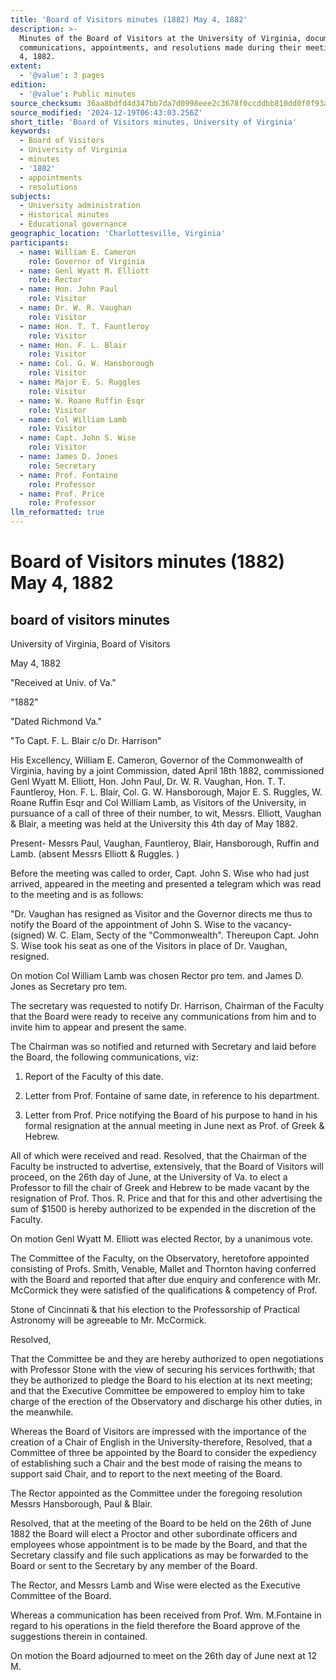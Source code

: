 ```yaml
---
title: 'Board of Visitors minutes (1882) May 4, 1882'
description: >-
  Minutes of the Board of Visitors at the University of Virginia, documenting
  communications, appointments, and resolutions made during their meeting on May
  4, 1882.
extent:
  - '@value': 3 pages
edition:
  - '@value': Public minutes
source_checksum: 36aa8bdfd4d347bb7da7d0998eee2c3678f0ccddbb810dd0f0f93a0f993df836
source_modified: '2024-12-19T06:43:03.256Z'
short_title: 'Board of Visitors minutes, University of Virginia'
keywords:
  - Board of Visitors
  - University of Virginia
  - minutes
  - '1882'
  - appointments
  - resolutions
subjects:
  - University administration
  - Historical minutes
  - Educational governance
geographic_location: 'Charlottesville, Virginia'
participants:
  - name: William E. Cameron
    role: Governor of Virginia
  - name: Genl Wyatt M. Elliott
    role: Rector
  - name: Hon. John Paul
    role: Visitor
  - name: Dr. W. R. Vaughan
    role: Visitor
  - name: Hon. T. T. Fauntleroy
    role: Visitor
  - name: Hon. F. L. Blair
    role: Visitor
  - name: Col. G. W. Hansborough
    role: Visitor
  - name: Major E. S. Ruggles
    role: Visitor
  - name: W. Roane Ruffin Esqr
    role: Visitor
  - name: Col William Lamb
    role: Visitor
  - name: Capt. John S. Wise
    role: Visitor
  - name: James D. Jones
    role: Secretary
  - name: Prof. Fontaine
    role: Professor
  - name: Prof. Price
    role: Professor
llm_reformatted: true
---
```


Board of Visitors minutes (1882) May 4, 1882
============================================

board of visitors minutes
-------------------------

University of Virginia, Board of Visitors

May 4, 1882

"Received at Univ. of Va."

"1882"

"Dated Richmond Va."

"To Capt. F. L. Blair c/o Dr. Harrison"

His Excellency, William E. Cameron, Governor of the Commonwealth of Virginia, having by a joint Commission, dated April 18th 1882, commissioned Genl Wyatt M. Elliott, Hon. John Paul, Dr. W. R. Vaughan, Hon. T. T. Fauntleroy, Hon. F. L. Blair, Col. G. W. Hansborough, Major E. S. Ruggles, W. Roane Ruffin Esqr and Col William Lamb, as Visitors of the University, in pursuance of a call of three of their number, to wit, Messrs. Elliott, Vaughan & Blair, a meeting was held at the University this 4th day of May 1882.

Present- Messrs Paul, Vaughan, Fauntleroy, Blair, Hansborough, Ruffin and Lamb. (absent Messrs Elliott & Ruggles. )

Before the meeting was called to order, Capt. John S. Wise who had just arrived, appeared in the meeting and presented a telegram which was read to the meeting and is as follows:

"Dr. Vaughan has resigned as Visitor and the Governor directs me thus to notify the Board of the appointment of John S. Wise to the vacancy- (signed) W. C. Elam, Secty of the "Commonwealth". Thereupon Capt. John S. Wise took his seat as one of the Visitors in place of Dr. Vaughan, resigned.

On motion Col William Lamb was chosen Rector pro tem. and James D. Jones as Secretary pro tem.

The secretary was requested to notify Dr. Harrison, Chairman of the Faculty that the Board were ready to receive any communications from him and to invite him to appear and present the same.

The Chairman was so notified and returned with Secretary and laid before the Board, the following communications, viz:

1. Report of the Faculty of this date.

2. Letter from Prof. Fontaine of same date, in reference to his department.

3. Letter from Prof. Price notifying the Board of his purpose to hand in his formal resignation at the annual meeting in June next as Prof. of Greek & Hebrew.

All of which were received and read. Resolved, that the Chairman of the Faculty be instructed to advertise, extensively, that the Board of Visitors will proceed, on the 26th day of June, at the University of Va. to elect a Professor to fill the chair of Greek and Hebrew to be made vacant by the resignation of Prof. Thos. R. Price and that for this and other advertising the sum of $1500 is hereby authorized to be expended in the discretion of the Faculty.

On motion Genl Wyatt M. Elliott was elected Rector, by a unanimous vote.

The Committee of the Faculty, on the Observatory, heretofore appointed consisting of Profs. Smith, Venable, Mallet and Thornton having conferred with the Board and reported that after due enquiry and conference with Mr. McCormick they were satisfied of the qualifications & competency of Prof. 


Stone of Cincinnati & that his election to the Professorship of Practical Astronomy will be agreeable to Mr. McCormick.

Resolved,

That the Committee be and they are hereby authorized to open negotiations with Professor Stone with the view of securing his services forthwith; that they be authorized to pledge the Board to his election at its next meeting; and that the Executive Committee be empowered to employ him to take charge of the erection of the Observatory and discharge his other duties, in the meanwhile.

Whereas the Board of Visitors are impressed with the importance of the creation of a Chair of English in the University-therefore, Resolved, that a Committee of three be appointed by the Board to consider the expediency of establishing such a Chair and the best mode of raising the means to support said Chair, and to report to the next meeting of the Board.

The Rector appointed as the Committee under the foregoing resolution Messrs Hansborough, Paul & Blair.

Resolved, that at the meeting of the Board to be held on the 26th of June 1882 the Board will elect a Proctor and other subordinate officers and employees whose appointment is to be made by the Board, and that the Secretary classify and file such applications as may be forwarded to the Board or sent to the Secretary by any member of the Board.

The Rector, and Messrs Lamb and Wise were elected as the Executive Committee of the Board.

Whereas a communication has been received from Prof. Wm. M.Fontaine in regard to his operations in the field therefore the Board approve of the suggestions therein in contained.

On motion the Board adjourned to meet on the 26th day of June next at 12 M.
